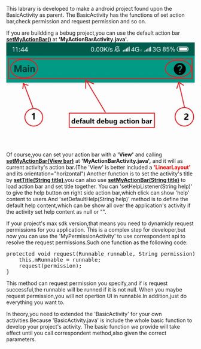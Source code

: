 <p>This labrary is developed to make a android project found upon the BasicActivity as parent.
The BasicActivity has the functions of set action bar,check permission and request permission and so on. 
</p>

If you are buildding a bebug project,you can use the default action bar <b><a href="src/main/java/com/hlm/basic/activity/MyActionBarActivity.java#L22">setMyActionBar()</a> </b> at <b>'MyActionBarActivity.java'.</b>
<img src="img/09cade7c43093efae653a0c13577095.jpg"/>
Of course,you can set your action bar with a <b>'View'</b> and calling <b><a href="src/main/java/com/hlm/basic/activity/MyActionBarActivity.java#L34">setMyActionBar(View bar)</a></b> at <b>'MyActionBarActivity.java',</b>
and it will as current activity's action bar.(The 'View' is better included a <b style="color:#ff0000">'LinearLayout' </b>and its orientation="horizontal") 
Another function is to set the activity's title by <b><a href="src/main/java/com/hlm/basic/activity/MyActionBarActivity.java#L50">setTitle(String title)</a></b>,you can also use <b><a href="src/main/java/com/hlm/basic/activity/MyActionBarActivity.java#L45">setMyActionBar(String title)</a></b> 
to load action bar and set title together. 
You can 'setHelpListener(String help)' to give the help button on right side action bar,which click can show 'help' content 
to users.And 'setDefaultHelp(String help)' method is to define the default help content,which can be show all over the application's 
activity if the activity set help content as null or "".

If your project's max sdk version,that means you need to dynamicly request permissions for you application.
This is a complex step for developer,but now you can use the 'MyPermissionActivity' to use correspondent api to resolve 
the request permissions.Such one function as the following code:
<pre>
protected void request(Runnable runnable, String permission) {
    this.mRunnable = runnable;
    request(permission);
}
</pre>
This method can request permission you specify,and if is request successful,the runnable will be runned if it is not null.
When you maybe request permission,you will not opertion UI in runnable.In addition,just do everything you want to.

In theory,you need to extended the 'BasicActivity' for your own activities.Because 'BasicActivity.java' is include the whole 
basic function to develop your project's activity.
The basic function we provide will take effect until you call correspondent method,also given the correct parameters.
